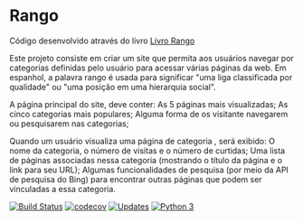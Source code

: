 # Rango
Código desenvolvido através do livro [Livro Rango](https://leanpub.com/tangowithdjango19/)

Este projeto consiste em criar um site que permita aos usuários navegar por categorias definidas pelo usuário para
acessar várias páginas da web. Em espanhol, a palavra rango é usada para significar "uma liga classificada por 
qualidade" ou "uma posição em uma hierarquia social".

A página principal do site, deve conter:
    As 5 páginas mais visualizadas;
    As cinco categorias mais populares;
    Alguma forma de os visitante navegarem ou pesquisarem nas categorias;
    
Quando um usuário visualiza uma página de categoria , será exibido:
    O nome da categoria, o número de visitas e o número de curtidas;
    Uma lista de páginas associadas nessa categoria (mostrando o título da página e o link para seu URL);
    Algumas funcionalidades de pesquisa (por meio da API de pesquisa do Bing) para encontrar outras páginas que podem
    ser vinculadas a essa categoria.


[![Build Status](https://travis-ci.com/andremenezees/template-basico.svg?branch=master)](https://travis-ci.com/andremenezees/template-basico)
[![codecov](https://codecov.io/gh/andremenezees/curso-django/branch/master/graph/badge.svg)](https://codecov.io/gh/andremenezees/curso-django)
[![Updates](https://pyup.io/repos/github/andremenezees/curso-django/shield.svg)](https://pyup.io/repos/github/andremenezees/curso-django/)
[![Python 3](https://pyup.io/repos/github/andremenezees/curso-django/python-3-shield.svg)](https://pyup.io/repos/github/andremenezees/curso-django/)
